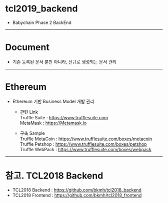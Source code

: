 # tcl2019_backend
* Babychain Phase 2 BackEnd
***

# Document
* 기존 등록된 문서 뿐만 아니라, 신규로 생성되는 문서 관리

***
# Ethereum
* Ethereum 기반 Business Model 개발 관리
  - 관련 Link<br>
    Truffle Suite : https://www.trufflesuite.com<br>
    MetaMask : https://Metamask.io<br>
  
  - 구축 Sample<br>
    Truffle MetaCoin : https://www.trufflesuite.com/boxes/metacoin<br>
    Truffle Petshop  : https://www.trufflesuite.com/boxes/petshop<br>
    Truffle WebPack  : https://www.trufflesuite.com/boxes/webpack<br>
***

# 참고. TCL2018 Backend
* TCL2018 Backend : https://github.com/bkmh/tcl2018_backend
* TCL2018 Frontend : https://github.com/bkmh/tcl2018_frontend
